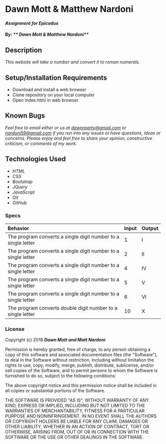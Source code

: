 # Dawn Mott & Matthew Nardoni

#### _Assignment for Epicodus_

#### By: _** Dawn Mott & Matthew Nardoni**_

## Description

_This website will take a number and convert it to roman numerals._

## Setup/Installation Requirements

* Download and install a web browser
* Clone repository on your local computer
* Open index.html in web browser

## Known Bugs

_Feel free to email either or us at [dawnrparty@gmail.com](mailto:dawn@yourface.com) or [nardoni59@gmail.com](mailto:nardoni59@gmail.com) if you run into any issues or have questions, ideas or concerns. Please enjoy and feel free to share your opinion, constructive criticism, or comments of my work._

## Technologies Used

* _HTML_
* _CSS_
* _Bootstrap_
* _JQuery_
* _JavaScript_
* _Git_
* _GitHub_

### Specs
| Behavior | Input | Output |
| :-------------     | :------------- | :------------- |
| The program converts a single digit number to a single letter | 1 | I |
| The program converts a single digit number to a single letter | 2 | II |
| The program converts a single digit number to a single letter | 4 | IV |
| The program converts a single digit number to a single letter | 5 | V |
| The program converts a single digit number to a single letter | 6 | VI |
| The program converts double digit number to a single letter | 10 | X |



### License

Copyright (c) 2018 ****_Dawn Mott and Matt Nardoni_****

Permission is hereby granted, free of charge, to any person obtaining a copy of this software and associated documentation files (the "Software"), to deal in the Software without restriction, including without limitation the rights to use, copy, modify, merge, publish, distribute, sublicense, and/or sell copies of the Software, and to permit persons to whom the Software is furnished to do so, subject to the following conditions:

The above copyright notice and this permission notice shall be included in all copies or substantial portions of the Software.

THE SOFTWARE IS PROVIDED "AS IS", WITHOUT WARRANTY OF ANY KIND, EXPRESS OR IMPLIED, INCLUDING BUT NOT LIMITED TO THE WARRANTIES OF MERCHANTABILITY, FITNESS FOR A PARTICULAR PURPOSE AND NONINFRINGEMENT. IN NO EVENT SHALL THE AUTHORS OR COPYRIGHT HOLDERS BE LIABLE FOR ANY CLAIM, DAMAGES OR OTHER LIABILITY, WHETHER IN AN ACTION OF CONTRACT, TORT OR OTHERWISE, ARISING FROM, OUT OF OR IN CONNECTION WITH THE SOFTWARE OR THE USE OR OTHER DEALINGS IN THE SOFTWARE.
